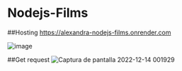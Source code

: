 # Nodejs-Films

##Hosting
https://alexandra-nodejs-films.onrender.com

![image](https://user-images.githubusercontent.com/92441983/207579585-35b82305-63b8-483f-88de-2494cb201ea8.png)

##Get request
![Captura de pantalla 2022-12-14 001929](https://user-images.githubusercontent.com/92441983/207580050-171e7f34-d1ac-4618-8a4c-d65de4b5cd59.png)
